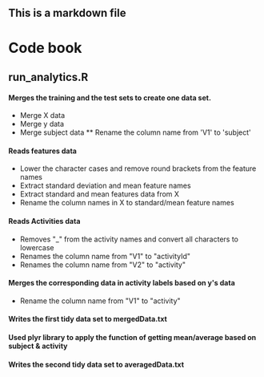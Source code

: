 ## This is a markdown file

# Code book
## run_analytics.R
#### Merges the training and the test sets to create one data set.
* Merge X data
* Merge y data
* Merge subject data
** Rename the column name from 'V1' to 'subject'   

#### Reads features data 
* Lower the character cases and remove round brackets from the feature names    
* Extract standard deviation and mean feature names  
* Extract standard and mean features data from X  
* Rename the column names in X to standard/mean feature names  
  
#### Reads Activities data  
* Removes "_" from the activity names and convert all characters to lowercase  
* Renames the column name from "V1" to "activityId"  
* Renames the column name from "V2" to "activity"
  
#### Merges the corresponding data in activity labels based on y's data  
* Rename the column name from "V1" to "activity"  
  
#### Writes the first tidy data set to mergedData.txt

#### Used plyr library to apply the function of getting mean/average based on subject & activity

#### Writes the second tidy data set to averagedData.txt
